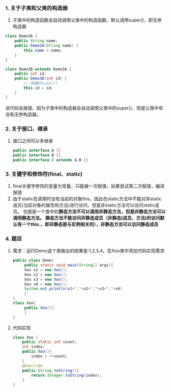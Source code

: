 ### 1. 关于子类和父类的构造器

1. 子类中的构造函数会自动调用父类中的构造函数，默认调用super()，即无参构造器

```java
class Demo3A {
    public String name;
    public Demo3A(String name) {
        this.name = name;
    }
}

class Demo3B extends Demo3A {
	public int id;
	public Demo3B(int id) {
        // 隐藏的super()
		this.id = id;
	}
}
```

该代码会报错，因为子类中的构造器会自动调用父类中的super()，但是父类中有没有无参构造器。



### 2. 关于接口、继承

1. 接口之间可以多继承

   ```java
   public interface A {}
   public interface B {}
   public interface C extends A,B {}
   ```



### 3. 关键字和修饰符(final、static)

1. final关键字修饰的变量为常量，只能被一次赋值，如果尝试第二次赋值，编译报错
2. 由于static在调用时没有当前的对象this，因此在static方法中不能对非static成员(当前对象的属性和方法)进行访问，但是非static方法可以访问static成员。
    也就是一个类中的**静态方法不可以调用非静态方法，但是非静态方法可以调用静态方法。**
    **静态方法不能访问非静态成员（非静态(成员、方法)的访问默认有一个this.，即非静态是与实例相关的），非静态方法可以访问静态成员**



### 4. 题目

1. 需求：运行Demo这个类输出的结果是:1,2,3,4。在Xoo类中添加代码实现需求

   ```java
   public class Demo{
        public static void main(String[] args){
   		Xoo x1 = new Xoo();
   		Xoo x2 = new Xoo();
   		Xoo x3 = new Xoo();
   		Xoo x4 = new Xoo();
   		System.out.println(x1+","+x2+","+x3+","+x4)
        }	
   }
   class Xoo{
        public Xoo(){
        }
   }
   ```

2. 代码实现

   ```java
   class Xoo {
       public static int count;
       int index;
       public Xoo(){
           index = ++count;
       }
       @Override
       public String toString(){
           return Integer.toString(index);
       }
   }
   ```
































